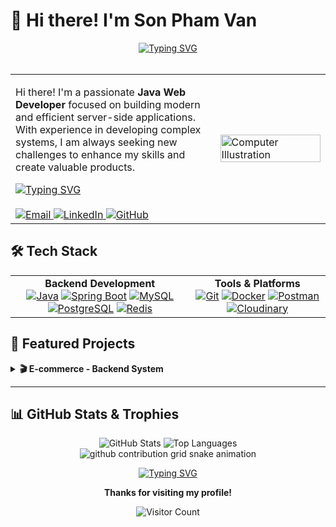 # 👋 Hi there! I'm Son Pham Van

<div align="center">
  <a href="https://git.io/typing-svg">
    <img src="https://readme-typing-svg.demolab.com/?font=Fira+Code&weight=700&size=25&duration=4000&center=true&vCenter=true&width=450&lines=Java+Web+Developer;Backend+Specialist;Code+Architect" alt="Typing SVG" />
  </a>
</div>

<br>

<table>
  <tr>
    <td width="65%">
      <p align="left">
        Hi there! I'm a passionate <strong>Java Web Developer</strong> focused on building modern and efficient server-side applications. With experience in developing complex systems, I am always seeking new challenges to enhance my skills and create valuable products.
      </p>
      <div align="left">
        <a href="https://git.io/typing-svg">
          <img src="https://readme-typing-svg.demolab.com/?font=Fira+Code&weight=700&size=20&duration=4000&center=false&vCenter=true&width=450&lines=My+Goal:+To+become+a+Senior+Java+Developer;and+contribute+to+building+complex,+scalable+systems." alt="Typing SVG" />
        </a>
      </div>
      <br>
      <div align="left">
        <a href="mailto:vanson2004tkhd@gmail.com">
          <img src="https://img.shields.io/badge/Email-D14836?style=for-the-badge&logo=gmail&logoColor=white" alt="Email"/>
        </a>
        <a href="https://www.linkedin.com/in/mark2004dev/">
          <img src="https://img.shields.io/badge/LinkedIn-0077B5?style=for-the-badge&logo=linkedin&logoColor=white" alt="LinkedIn"/>
        </a>
        <a href="https://github.com/Owen200-debug">
          <img src="https://img.shields.io/badge/GitHub-181717?style=for-the-badge&logo=github&logoColor=white" alt="GitHub"/>
        </a>
      </div>
    </td>
    <td width="35%">
      <img src="https://raw.githubusercontent.com/MicaelliMedeiros/micaellimedeiros/master/image/computer-illustration.png" alt="Computer Illustration" width="100%">
    </td>
  </tr>
</table>

## 🛠️ Tech Stack

<table width="100%">
  <tr>
    <td align="center">
      <strong>Backend Development</strong><br>
      <a href="https://www.java.com/"><img src="https://img.shields.io/badge/Java-ED8B00?style=for-the-badge&logo=openjdk&logoColor=white" alt="Java"/></a>
      <a href="https://spring.io/projects/spring-boot"><img src="https://img.shields.io/badge/Spring_Boot-6DB33F?style=for-the-badge&logo=spring-boot&logoColor=white" alt="Spring Boot"/></a>
      <a href="https://www.mysql.com/"><img src="https://img.shields.io/badge/MySQL-4479A1?style=for-the-badge&logo=mysql&logoColor=white" alt="MySQL"/></a>
      <a href="https://www.postgresql.org"><img src="https://img.shields.io/badge/PostgreSQL-316192?style=for-the-badge&logo=postgresql&logoColor=white" alt="PostgreSQL"/></a>
      <a href="https://redis.io"><img src="https://img.shields.io/badge/redis-%23DD0031.svg?&style=for-the-badge&logo=redis&logoColor=white" alt="Redis"/></a>
    </td>
    <td align="center">
      <strong>Tools & Platforms</strong><br>
      <a href="https://git-scm.com/"><img src="https://img.shields.io/badge/Git-F05032?style=for-the-badge&logo=git&logoColor=white" alt="Git"/></a>
      <a href="https://www.docker.com/"><img src="https://img.shields.io/badge/Docker-2496ED?style=for-the-badge&logo=docker&logoColor=white" alt="Docker"/></a>
      <a href="https://www.postman.com/"><img src="https://img.shields.io/badge/Postman-FF6C37?style=for-the-badge&logo=postman&logoColor=white" alt="Postman"/></a>
      <a href="https://cloudinary.com/"><img src="https://img.shields.io/badge/Cloudinary-3448C5?style=for-the-badge&logo=Cloudinary&logoColor=white" alt="Cloudinary"/></a>
    </td>
  </tr>
</table>

## 🎨 Featured Projects

<details>
  <summary><strong>🎬 E-commerce - Backend System</strong></summary>
  <br>
  <table>
    <tr>
      <td width="60%">
        <a href="https://github.com/Owen200-debug/Cinebee-BackEnd">
          <img src="https://github-readme-stats.vercel.app/api/pin/?username=Owen200-debug&repo=Cinebee-BackEnd&theme=radical" alt="Cinebee-BackEnd Repo Card"/>
        </a>
      </td>
      <td width="40%" valign="top">
        <strong>Technologies Used:</strong><br><br>
        <img src="https://img.shields.io/badge/Java-ED8B00?style=for-the-badge&logo=openjdk&logoColor=white" alt="Java"/>
        <img src="https://img.shields.io/badge/Spring_Boot-6DB33F?style=for-the-badge&logo=spring-boot&logoColor=white" alt="Spring Boot"/>
        <img src="https://img.shields.io/badge/MySQL-4479A1?style=for-the-badge&logo=mysql&logoColor=white" alt="MySQL"/>
        <img src="https://img.shields.io/badge/redis-%23DD0031.svg?&style=for-the-badge&logo=redis&logoColor=white" alt="Redis"/>
        <img src="https://img.shields.io/badge/JWT-000000?style=for-the-badge&logo=jsonwebtokens&logoColor=white" alt="JWT"/>
        <img src="https://img.shields.io/badge/Docker-2496ED?style=for-the-badge&logo=docker&logoColor=white" alt="Docker"/>
      </td>
    </tr>
  </table>
</details>

---
<!-- To add a new project, copy the <details> block above and paste it below this line. -->

## 📊 GitHub Stats & Trophies

<div align="center">
  <img src="https://github-readme-stats.vercel.app/api?username=Owen200-debug&show_icons=true&theme=radical" alt="GitHub Stats"/>
  <img src="https://github-readme-stats.vercel.app/api/top-langs/?username=Owen200-debug&layout=compact&theme=radical" alt="Top Languages"/>
</div>

<div align="center">
  <picture>
    <source media="(prefers-color-scheme: dark)" srcset="https://raw.githubusercontent.com/Owen200-debug/Owen200-debug/output/github-contribution-grid-snake-dark.svg">
    <source media="(prefers-color-scheme: light)" srcset="https://raw.githubusercontent.com/Owen200-debug/Owen200-debug/output/github-contribution-grid-snake.svg">
    <img alt="github contribution grid snake animation" src="https://raw.githubusercontent.com/Owen200-debug/Owen200-debug/output/github-contribution-grid-snake.svg">
  </picture>
</div>

<div align="center">

<a href="https://git.io/typing-svg"><img src="https://readme-typing-svg.demolab.com/?font=Fira+Code&weight=500&size=20&duration=4000&center=true&vCenter=true&width=450&lines=Code+is+poetry+written+in+logic" alt="Typing SVG" /></a>

**Thanks for visiting my profile!**

![Visitor Count](https://visitor-badge.laobi.icu/badge?page_id=Owen200-debug.Owen200-debug)

</div>
